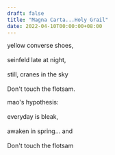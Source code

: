 ```yaml
---
draft: false
title: "Magna Carta...Holy Grail"
date: 2022-04-10T00:00:00+08:00
--- 
```

yellow converse shoes, <br>  
seinfeld late at night, <br>  
still, cranes in the sky <br>  
Don't touch the flotsam.

mao's hypothesis: <br>  
everyday is bleak, <br>  
awaken in spring... and <br>  
Don't touch the flotsam
